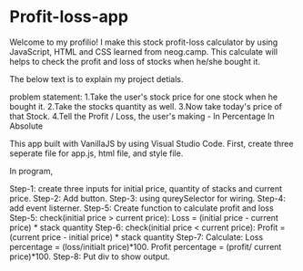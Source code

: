# Profit-loss-app

Welcome to my profilio! I make this stock profit-loss calculator by using JavaScript, HTML and CSS learned from neog.camp.
This calculate will helps to check the profit and loss of stocks when he/she bought it. 

The below text is to explain my project detials.

problem statement:
1.Take the user's stock price for one stock when he bought it.
2.Take the stocks quantity as well.
3.Now take today's price of that Stock.
4.Tell the Profit / Loss, the user's making -
    In Percentage
    In Absolute

This app built with VanillaJS by using Visual Studio Code.
First, create three seperate file for app.js, html file, and style file.

In program,

Step-1: create three inputs for initial price, quantity of stacks and current price.
Step-2: Add button.
Step-3: using qureySelector for wiring.
Step-4: add event listerner.
Step-5: Create function to calculate profit and loss
Step-5: check(initial price > current price):
          Loss = (initial price - current price) * stack quantity
Step-6: check(initial price < current price):
          Profit = (current price - initial price) * stack quantity
Step-7: Calculate:
            Loss percentage = (loss/initialt price)*100.
            Profit percentage = (profit/ current price)*100.
Step-8: Put div to show output.
